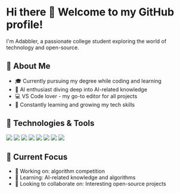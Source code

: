 # Hi there 👋 Welcome to my GitHub profile!

<!--
**Adabbler/Adabbler** is a ✨ _special_ ✨ repository because its `README.md` (this file) appears on your GitHub profile.

Here are some ideas to get you started:

- 🔭 I’m currently working on ...
- 🌱 I’m currently learning ...
- 👯 I’m looking to collaborate on ...
- 🤔 I’m looking for help with ...
- 💬 Ask me about ...
- 📫 How to reach me: ...
- 😄 Pronouns: ...
- ⚡ Fun fact: ...
-->
I'm Adabbler, a passionate college student exploring the world of technology and open-source.

## 🚀 About Me

- 🎓 Currently pursuing my degree while coding and learning
- 🤖 AI enthusiast diving deep into AI-related knowledge
- 💻 VS Code lover - my go-to editor for all projects
- 🌱 Constantly learning and growing my tech skills

## 🔧 Technologies & Tools

![](https://img.shields.io/badge/Editor-VSCode-informational?style=flat&logo=visual-studio-code&logoColor=white&color=007ACC)
![](https://img.shields.io/badge/OS-Windows-informational?style=flat&logo=windows&logoColor=white&color=0078D6)
![](https://img.shields.io/badge/OS-Linux-informational?style=flat&logo=linux&logoColor=white&color=272822)
![](https://img.shields.io/badge/Code-C++-informational?style=flat&logo=c%2B%2B&logoColor=white&color=00599C)
![](https://img.shields.io/badge/Code-Python-informational?style=flat&logo=python&logoColor=white&color=3776AB)
![](https://img.shields.io/badge/Frontend-HTML5-informational?style=flat&logo=html5&logoColor=white&color=E34F26)
![](https://img.shields.io/badge/Frontend-CSS3-informational?style=flat&logo=css3&logoColor=white&color=1572B6)
![](https://img.shields.io/badge/Frontend-JavaScript-informational?style=flat&logo=javascript&logoColor=white&color=F7DF1E)

## 🌱 Current Focus

- 🔭 Working on: algorithm competition
- 🌱 Learning: AI-related knowledge and algorithms
- 👯 Looking to collaborate on: Interesting open-source projects
